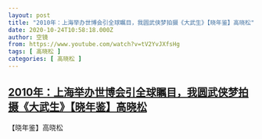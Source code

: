 ```yaml
---
layout: post
title: "2010年：上海举办世博会引全球瞩目，我圆武侠梦拍摄《大武生》【晓年鉴】高晓松"
date: 2020-10-24T10:58:18.000Z
author: 空镜
from: https://www.youtube.com/watch?v=tV2YvJXfsHg
tags: [ 高晓松 ]
categories: [ 高晓松 ]
---
```

<!--1603537098000-->
[2010年：上海举办世博会引全球瞩目，我圆武侠梦拍摄《大武生》【晓年鉴】高晓松](https://www.youtube.com/watch?v=tV2YvJXfsHg)
------

<div>
【晓年鉴】高晓松
</div>
